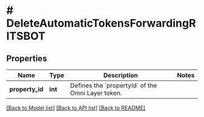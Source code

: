# # DeleteAutomaticTokensForwardingRITSBOT

## Properties

Name | Type | Description | Notes
------------ | ------------- | ------------- | -------------
**property_id** | **int** | Defines the &#x60;propertyId&#x60; of the Omni Layer token. |

[[Back to Model list]](../../README.md#models) [[Back to API list]](../../README.md#endpoints) [[Back to README]](../../README.md)
